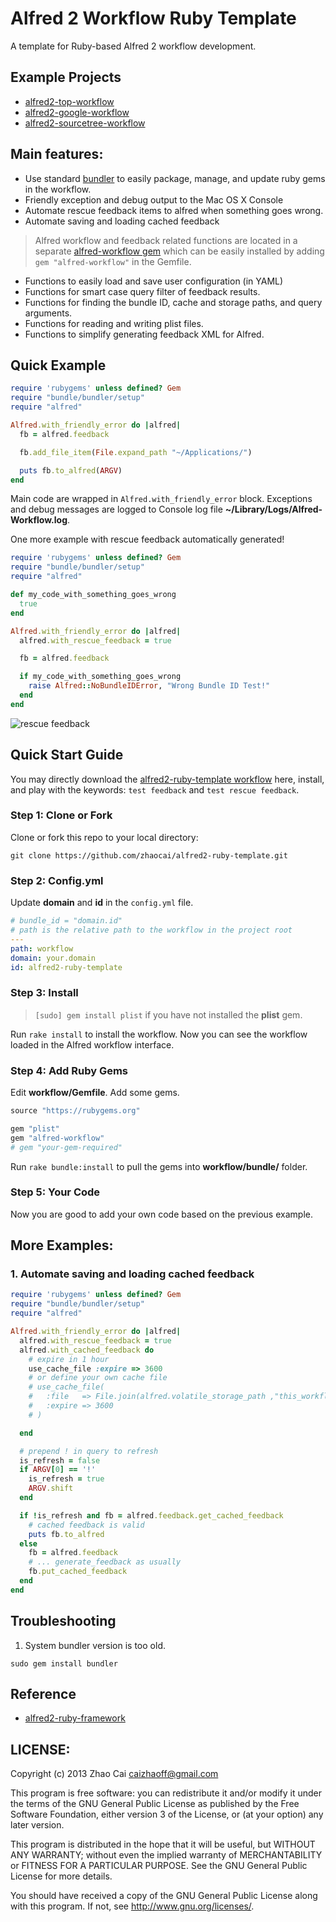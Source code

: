# Alfred 2 Workflow Ruby Template

A template for Ruby-based Alfred 2 workflow development.

## Example Projects

* [alfred2-top-workflow]( https://github.com/zhaocai/alfred2-top-workflow )
* [alfred2-google-workflow]( https://github.com/zhaocai/alfred2-google-workflow )
* [alfred2-sourcetree-workflow]( https://github.com/zhaocai/alfred2-sourcetree-workflow )


## Main features:

* Use standard [bundler][gembundler] to easily package, manage, and update ruby gems in the workflow.
* Friendly exception and debug output to the Mac OS X Console
* Automate rescue feedback items to alfred when something goes wrong.
* Automate saving and loading cached feedback

> Alfred workflow and feedback related functions are located in a separate [alfred-workflow gem]( https://github.com/zhaocai/alfred-workflow ) which can be easily installed by adding `gem "alfred-workflow"` in the Gemfile.

* Functions to easily load and save user configuration (in YAML)
* Functions for smart case query filter of feedback results.
* Functions for finding the bundle ID, cache and storage paths, and query arguments.
* Functions for reading and writing plist files.
* Functions to simplify generating feedback XML for Alfred.


## Quick Example

```ruby
require 'rubygems' unless defined? Gem
require "bundle/bundler/setup"
require "alfred"

Alfred.with_friendly_error do |alfred|
  fb = alfred.feedback

  fb.add_file_item(File.expand_path "~/Applications/")

  puts fb.to_alfred(ARGV)
end
```

Main code are wrapped in `Alfred.with_friendly_error` block. Exceptions and debug messages are logged to Console log file **~/Library/Logs/Alfred-Workflow.log**.

One more example with rescue feedback automatically generated!

```ruby
require 'rubygems' unless defined? Gem
require "bundle/bundler/setup"
require "alfred"

def my_code_with_something_goes_wrong
  true
end

Alfred.with_friendly_error do |alfred|
  alfred.with_rescue_feedback = true

  fb = alfred.feedback

  if my_code_with_something_goes_wrong
    raise Alfred::NoBundleIDError, "Wrong Bundle ID Test!"
  end
end
```

![rescue feedback](https://raw.github.com/zhaocai/alfred2-ruby-template/master/screenshots/rescue%20feedback.png)



## Quick Start Guide

You may directly download the [alfred2-ruby-template workflow]( https://github.com/zhaocai/alfred2-ruby-template/raw/master/alfred2-ruby-template.alfredworkflow ) here, install, and play with the keywords: `test feedback` and `test rescue feedback`.

### Step 1: Clone or Fork

Clone or fork this repo to your local directory: 

`git clone https://github.com/zhaocai/alfred2-ruby-template.git`

### Step 2: Config.yml
Update **domain** and **id** in the `config.yml` file.

```yaml
# bundle_id = "domain.id"
# path is the relative path to the workflow in the project root
---
path: workflow
domain: your.domain
id: alfred2-ruby-template
```

### Step 3: Install
> `[sudo] gem install plist` if you have not installed the **plist** gem.

Run `rake install` to install the workflow. Now you can see the workflow loaded in the
Alfred workflow interface.

### Step 4: Add Ruby Gems

Edit **workflow/Gemfile**. Add some gems.

```ruby
source "https://rubygems.org"

gem "plist"
gem "alfred-workflow"
# gem "your-gem-required"
```

Run `rake bundle:install` to pull the gems into **workflow/bundle/** folder.

### Step 5: Your Code

Now you are good to add your own code based on the previous example.


## More Examples:

### 1. Automate saving and loading cached feedback
```ruby
require 'rubygems' unless defined? Gem
require "bundle/bundler/setup"
require "alfred"

Alfred.with_friendly_error do |alfred|
  alfred.with_rescue_feedback = true
  alfred.with_cached_feedback do
    # expire in 1 hour
    use_cache_file :expire => 3600
    # or define your own cache file
    # use_cache_file(
    #   :file   => File.join(alfred.volatile_storage_path ,"this_workflow.alfred2feedback") ,
    #   :expire => 3600
    # )

  end

  # prepend ! in query to refresh
  is_refresh = false
  if ARGV[0] == '!'
    is_refresh = true
    ARGV.shift
  end

  if !is_refresh and fb = alfred.feedback.get_cached_feedback
    # cached feedback is valid
    puts fb.to_alfred
  else 
    fb = alfred.feedback
    # ... generate_feedback as usually
    fb.put_cached_feedback
  end
end
```


## Troubleshooting

1. System bundler version is too old.

`sudo gem install bundler`



## Reference

* [alfred2-ruby-framework]( https://github.com/canadaduane/alfred2-ruby-framework )

## LICENSE:

Copyright (c) 2013 Zhao Cai <caizhaoff@gmail.com>

This program is free software: you can redistribute it and/or modify it under
the terms of the GNU General Public License as published by the Free Software
Foundation, either version 3 of the License, or (at your option)
any later version.

This program is distributed in the hope that it will be useful, but WITHOUT
ANY WARRANTY; without even the implied warranty of MERCHANTABILITY or FITNESS
FOR A PARTICULAR PURPOSE. See the GNU General Public License for more details.

You should have received a copy of the GNU General Public License along with
this program. If not, see <http://www.gnu.org/licenses/>.


[gembundler]: http://gembundler.com/


